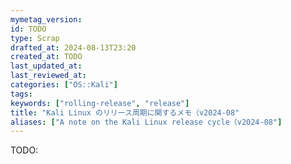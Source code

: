 ```yaml
---
mymetag_version:
id: TODO
type: Scrap
drafted_at: 2024-08-13T23:20
created_at: TODO
last_updated_at:
last_reviewed_at:
categories: ["OS::Kali"]
tags:
keywords: ["rolling-release", "release"]
title: "Kali Linux のリリース周期に関するメモ（v2024-08"
aliases: ["A note on the Kali Linux release cycle（v2024-08"]
---
```


TODO:

